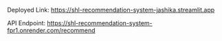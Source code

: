Deployed Link: https://shl-recommendation-system-jashika.streamlit.app

API Endpoint: https://shl-recommendation-system-fpr1.onrender.com/recommend
